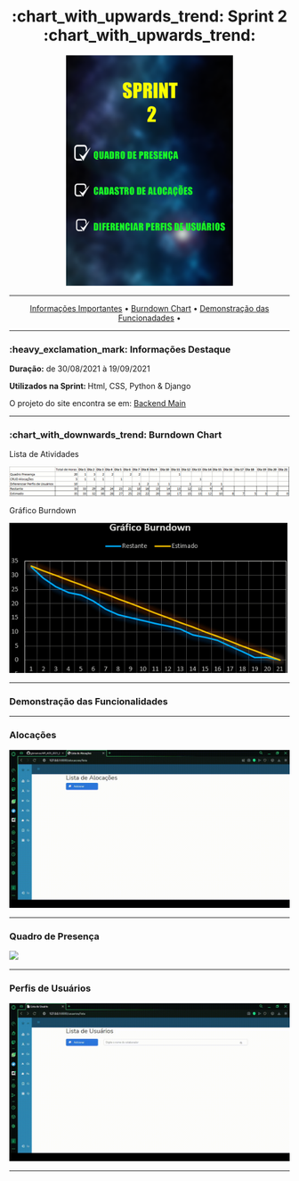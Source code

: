 <h1 align="center">:chart_with_upwards_trend: Sprint 2 :chart_with_upwards_trend:</h1>
<p align="center">
<img src="https://github.com/gbrramos/API_ADS_2021_2/blob/main/Sprint2/AtividadesSprint2.png" width="300px" align:center>
 </p>
<hr>
<p align="center">
  <a href =""> Informações Importantes</a>  • 
  <a href =""> Burndown Chart</a>  • 
  <a href =""> Demonstração das Funcionadades</a>  • 
</p>
<hr>

<h3>:heavy_exclamation_mark: Informações Destaque</h3>
<p><strong> Duração:</strong> de 30/08/2021 à 19/09/2021</p>
<p><strong> Utilizados na Sprint: </strong>Html, CSS, Python & Django</p>
<p> O projeto do site encontra se em: <a href="https://github.com/gbrramos/API_ADS_2021_2/tree/main/backend">Backend Main</a>
<hr>


<h3>:chart_with_downwards_trend: Burndown Chart </h3>
<p>Lista de Atividades</p>
<img src="https://github.com/gbrramos/API_ADS_2021_2/blob/main/Sprint2/listaDeTarefas_sprint2.PNG" width="900"/>
<p>Gráfico Burndown</p>
<img src="https://github.com/gbrramos/API_ADS_2021_2/blob/main/Sprint2/sprint2_burndown.PNG" width="500"/>
<hr>

<h3>Demonstração das Funcionalidades</h3>
<p></p>
<p></p>
<hr>
<h3> Alocações </h3>
<img src="https://github.com/gbrramos/API_ADS_2021_2/blob/main/Sprint2/gifs/QuadroAloca%C3%A7%C3%B5es.gif"/>
<hr>
<h3>Quadro de Presença</h3>
<img src="https://github.com/gbrramos/API_ADS_2021_2/blob/main/Sprint2/gifs/QuadroPresen%C3%A7a.gif"/>
<hr>
<h3>Perfis de Usuários</h3>
<img src="https://github.com/gbrramos/API_ADS_2021_2/blob/main/Sprint2/gifs/Usuario.gif"/>
<hr>

